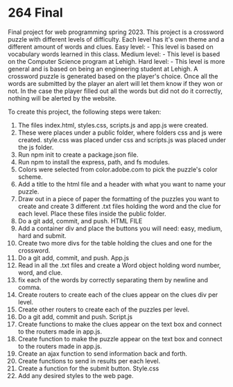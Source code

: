 # 264 Final
Final project for web programming spring 2023. 
This project is a crossword puzzle with different levels of difficulty.
Each level has it's own theme and a different amount of words and clues. 
Easy level: 
    - This level is based on vocabulary words learned in this class. 
Medium level: 
    - This level is based on the Computer Science program at Lehigh. 
Hard level: 
    - This level is more general and is based on being an engineering student at Lehigh. 
A crossword puzzle is generated based on the player's choice. Once all the words are submitted by the player
an alert will let them know if they won or not. In the case the player filled out all the words but did not 
do it correctly, nothing will be alerted by the website. 

To create this project, the following steps were taken: 
1. The files index.html, styles.css, scripts.js and app.js were created. 
2. These were places under a public folder, where folders css and js were created. style.css was placed under css and scripts.js was placed under the js folder. 
3. Run npm init to create a package.json file.
4. Run npm to install the express, path, and fs modules. 
5. Colors were selected from color.adobe.com to pick the puzzle's color scheme. 
6. Add a title to the html file and a header with what you want to name your puzzle. 
7. Draw out in a piece of paper the formatting of the puzzles you want to create and create 3 different .txt files holding the word and the clue for each level. Place these files inside the public folder. 
8. Do a git add, commit, and push. 
HTML FILE
9. Add a container div and place the buttons you will need: easy, medium, hard and submit. 
10. Create two more divs for the table holding the clues and one for the crossword. 
11. Do a git add, commit, and push. 
App.js 
12. Read in all the .txt files and create a Word object holding word number, word, and clue.
13. fix each of the words by correctly separating them by newline and comma. 
14. Create routers to create each of the clues appear on the clues div per level.
15. Create other routers to create each of the puzzles per level. 
16. Do a git add, commit and push. 
Script.js 
17. Create functions to make the clues appear on the text box and connect to the routers made in app.js.
18. Create function to make the puzzle appear on the text box and connect to the routers made in app.js. 
19. Create an ajax function to send information back and forth. 
20. Create functions to send in results per each level. 
21. Create a function for the submit button. 
Style.css
22. Add any desired styles to the web page. 